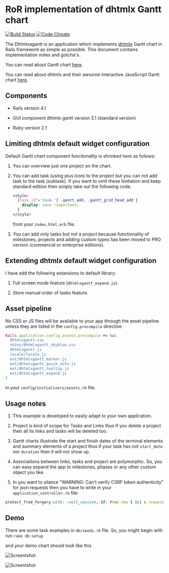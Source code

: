 # RoR implementation of dhtmlx Gantt chart

[![Build Status](https://travis-ci.org/szymon33/dhtmlxgantt.svg?branch=master)](https://travis-ci.org/szymon33/dhtmlxgantt)
[![Code Climate](https://codeclimate.com/github/szymon33/dhtmlxgantt/badges/gpa.svg)](https://codeclimate.com/github/szymon33/dhtmlxgantt)

The Dhtmlxagantt is an application which implements [dhtmlx](http://dhtmlx.com/) Gantt chart in Rails framework as simple as possible. This document contains implementation notes and gotcha's.

You can read about Gantt chart [here](http://en.wikipedia.org/wiki/Gantt_chart).

You can read about dhtmlx and their awsome interactive JavaScript Gantt chart [here](http://dhtmlx.com/docs/products/dhtmlxGantt/).

## Components

* Rails version 4.1

* GUI component dhtmlx gantt version 3.1 (standard version)

* Ruby version 2.1

## Limiting dhtmlx default widget configuration

Default Gantt chart component functionality is shrinked here as follows: 

1. You can overview just one project on the chart. 

2. You can add task (using plus icon) to the project but you can not add task to the task (subtask). 
If you want to omit these limitation and keep standard edition then simply take out the following code.

    ```css
    <style>
      [task_id^='task-'] .gantt_add, .gantt_grid_head_add {
        display: none !important;
      }
    </style>
    ```

    from your `index.html.erb` file.

3. You can add only tasks but not a project because functionality of milestones, projects and adding custom types has been moved to PRO version (commercial or enterprise editions).

## Extending dhtmlx default widget configuration

I have add the following extansions to default library:

1. Full screen mode feature (`dhtmlxgantt_expand.js`).

2. Store manual order of tasks feature.

## Asset pipeline

No CSS or JS files will be available to your app through the asset pipeline unless they are listed in the `config.precompile` directive 

  ```ruby
  Rails.application.config.assets.precompile += %w( 
    dhtmlxgantt.css 
    skins/dhtmlxgantt_skyblue.css
    dhtmlxgantt.js 
    locale/locale.js 
    ext/dhtmlxgantt_marker.js 
    ext/dhtmlxgantt_quick_info.js
    ext/dhtmlxgantt_tooltip.js
    ext/dhtmlxgantt_expand.js
  )
  ```

in your `config/initializers/assets.rb` file.

## Usage notes

1. This example is developed to easily adapt to your own application.

2. Project is kind of scope for Tasks and Links thus if you delete a project then all its links and tasks will be deleted too. 

3. Gantt charts illustrate the start and finish dates of the terminal elements and summary elements of a project thus if your task has not `start_date` nor `duration` then it will not show up.

4. Associations between links, tasks and project are polymorphic. So, you can easy expand the app to milestones, phases or any other custom object you like.

5. In you want to silance "WARNING: Can't verify CSRF token authenticity" for json requests then you have to write in your `application_controller.rb` file:

  ```ruby
  protect_from_forgery with: :null_session, if: Proc.new { |c| c.request.format == 'application/json' }
  ```

## Demo

There are some task examples in `db/seeds.rb` file. So, you might begin with run `rake db:setup`

and your demo chart should look like this

![Screentshot](https://raw.github.com/szymon33/dhtmlxgantt/master/screenshot1.png)

![Screentshot](https://raw.github.com/szymon33/dhtmlxgantt/master/screenshot2.png)
